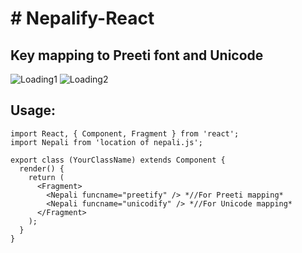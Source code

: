 <h1> # Nepalify-React </h1>
<h2> Key mapping to Preeti font and Unicode </h2> 

![Loading1](https://github.com/dipesh429/Nepalify-React/blob/master/screenshot/unicode1.png)
![Loading2](https://github.com/dipesh429/Nepalify-React/blob/master/screenshot/unicode2.png)

<h2>  Usage: </h2>
   


    import React, { Component, Fragment } from 'react';
    import Nepali from 'location of nepali.js';

    export class (YourClassName) extends Component {
      render() {
        return (
          <Fragment>
            <Nepali funcname="preetify" /> *//For Preeti mapping*
            <Nepali funcname="unicodify" /> *//For Unicode mapping*
          </Fragment>
        );
      }
    }
